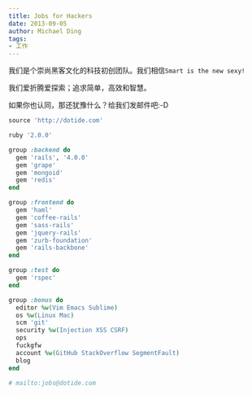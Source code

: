 ```yaml
---
title: Jobs for Hackers
date: 2013-09-05
author: Michael Ding
tags:
- 工作
---
```



我们是个崇尚黑客文化的科技初创团队。我们相信`Smart is the new sexy!`

我们爱折腾爱探索；追求简单，高效和智慧。

如果你也认同，那还犹豫什么？给我们发邮件吧:-D

```ruby
source 'http://dotide.com'

ruby '2.0.0'

group :backend do
  gem 'rails', '4.0.0'
  gem 'grape'
  gem 'mongoid'
  gem 'redis'
end

group :frontend do
  gem 'haml'
  gem 'coffee-rails'
  gem 'sass-rails'
  gem 'jquery-rails'
  gem 'zurb-foundation'
  gem 'rails-backbone'
end

group :test do
  gem 'rspec'
end

group :bonus do
  editor %w(Vim Emacs Sublime)
  os %w(Linux Mac)
  scm 'git'
  security %w(Injection XSS CSRF)
  ops
  fuckgfw
  account %w(GitHub StackOverflow SegmentFault)
  blog
end

# mailto:jobs@dotide.com
```
